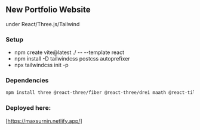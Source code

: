 ## New Portfolio Website 
under React/Three.js/Tailwind

### Setup

- npm create vite@latest ./ -- --template react
- npm install -D tailwindcss postcss autoprefixer
- npx tailwindcss init -p

### Dependencies

```bash
npm install three @react-three/fiber @react-three/drei maath @react-tilt @react-vertical-timeline-component @emailjs/browser framer-motion react-router-dom --legacy-peer-deps
```

### Deployed here:

[https://maxsurnin.netlify.app/]
